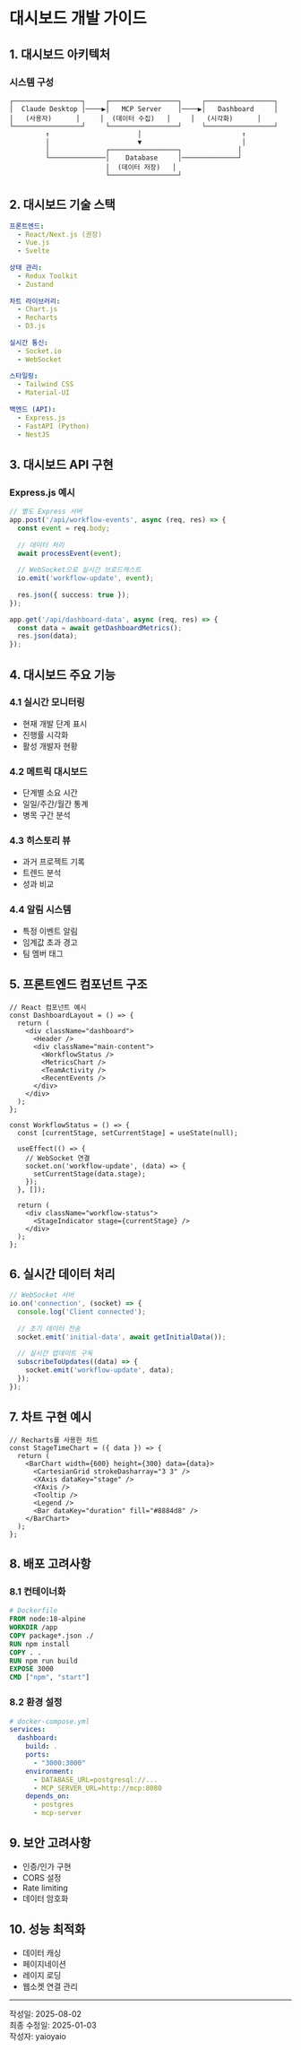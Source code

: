 # 대시보드 개발 가이드

## 1. 대시보드 아키텍처

### 시스템 구성
```
┌─────────────────┐     ┌─────────────────┐     ┌─────────────────┐
│  Claude Desktop │────▶│   MCP Server    │────▶│   Dashboard     │
│   (사용자)      │     │  (데이터 수집)   │     │   (시각화)      │
└─────────────────┘     └─────────────────┘     └─────────────────┘
         ↑                      │                         ↑
         │                      ▼                         │
         │              ┌─────────────────┐              │
         └──────────────│    Database     │──────────────┘
                        │  (데이터 저장)   │
                        └─────────────────┘
```

## 2. 대시보드 기술 스택

```yaml
프론트엔드:
  - React/Next.js (권장)
  - Vue.js
  - Svelte
  
상태 관리:
  - Redux Toolkit
  - Zustand
  
차트 라이브러리:
  - Chart.js
  - Recharts
  - D3.js
  
실시간 통신:
  - Socket.io
  - WebSocket
  
스타일링:
  - Tailwind CSS
  - Material-UI
  
백엔드 (API):
  - Express.js
  - FastAPI (Python)
  - NestJS
```

## 3. 대시보드 API 구현

### Express.js 예시
```typescript
// 별도 Express 서버
app.post('/api/workflow-events', async (req, res) => {
  const event = req.body;
  
  // 데이터 처리
  await processEvent(event);
  
  // WebSocket으로 실시간 브로드캐스트
  io.emit('workflow-update', event);
  
  res.json({ success: true });
});

app.get('/api/dashboard-data', async (req, res) => {
  const data = await getDashboardMetrics();
  res.json(data);
});
```

## 4. 대시보드 주요 기능

### 4.1 실시간 모니터링
- 현재 개발 단계 표시
- 진행률 시각화
- 활성 개발자 현황

### 4.2 메트릭 대시보드
- 단계별 소요 시간
- 일일/주간/월간 통계
- 병목 구간 분석

### 4.3 히스토리 뷰
- 과거 프로젝트 기록
- 트렌드 분석
- 성과 비교

### 4.4 알림 시스템
- 특정 이벤트 알림
- 임계값 초과 경고
- 팀 멤버 태그

## 5. 프론트엔드 컴포넌트 구조

```tsx
// React 컴포넌트 예시
const DashboardLayout = () => {
  return (
    <div className="dashboard">
      <Header />
      <div className="main-content">
        <WorkflowStatus />
        <MetricsChart />
        <TeamActivity />
        <RecentEvents />
      </div>
    </div>
  );
};

const WorkflowStatus = () => {
  const [currentStage, setCurrentStage] = useState(null);
  
  useEffect(() => {
    // WebSocket 연결
    socket.on('workflow-update', (data) => {
      setCurrentStage(data.stage);
    });
  }, []);
  
  return (
    <div className="workflow-status">
      <StageIndicator stage={currentStage} />
    </div>
  );
};
```

## 6. 실시간 데이터 처리

```typescript
// WebSocket 서버
io.on('connection', (socket) => {
  console.log('Client connected');
  
  // 초기 데이터 전송
  socket.emit('initial-data', await getInitialData());
  
  // 실시간 업데이트 구독
  subscribeToUpdates((data) => {
    socket.emit('workflow-update', data);
  });
});
```

## 7. 차트 구현 예시

```tsx
// Recharts를 사용한 차트
const StageTimeChart = ({ data }) => {
  return (
    <BarChart width={600} height={300} data={data}>
      <CartesianGrid strokeDasharray="3 3" />
      <XAxis dataKey="stage" />
      <YAxis />
      <Tooltip />
      <Legend />
      <Bar dataKey="duration" fill="#8884d8" />
    </BarChart>
  );
};
```

## 8. 배포 고려사항

### 8.1 컨테이너화
```dockerfile
# Dockerfile
FROM node:18-alpine
WORKDIR /app
COPY package*.json ./
RUN npm install
COPY . .
RUN npm run build
EXPOSE 3000
CMD ["npm", "start"]
```

### 8.2 환경 설정
```yaml
# docker-compose.yml
services:
  dashboard:
    build: .
    ports:
      - "3000:3000"
    environment:
      - DATABASE_URL=postgresql://...
      - MCP_SERVER_URL=http://mcp:8080
    depends_on:
      - postgres
      - mcp-server
```

## 9. 보안 고려사항

- 인증/인가 구현
- CORS 설정
- Rate limiting
- 데이터 암호화

## 10. 성능 최적화

- 데이터 캐싱
- 페이지네이션
- 레이지 로딩
- 웹소켓 연결 관리

---

작성일: 2025-08-02  
최종 수정일: 2025-01-03  
작성자: yaioyaio